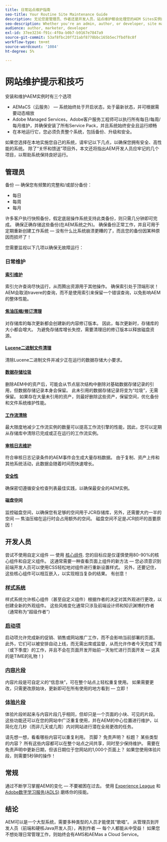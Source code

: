```yaml
---
title: 日常站点维护指南
seo-title: Your Routine Site Maintenance Guide
description: 无论您是管理员、作者还是开发人员，站点维护都会处理您的AEM Sites实例的各个方面。 使用本指南可确保您的策略已设置为成功。
seo-description: Whether you're an admin, author, or developer, site maintenance touches every aspect of your AEM Sites instance. Use this guide to ensure your strategy is set up for success.
audience: author, marketer, developer
exl-id: 37ee3234-f91c-4f0a-b0b7-b9167e7847a9
source-git-commit: 53af8fbc20ff21abf8778bbc165b5ec7fbdf8c8f
workflow-type: tm+mt
source-wordcount: '1084'
ht-degree: 5%

---
```


# 网站维护提示和技巧

安装和维护AEM实例时有三个选项

* AEMaCS（云服务） — 系统始终处于开启状态，处于最新状态，并可根据需要动态缩放
* Adobe Managed Services，Adobe客户服务工程师可以执行所有每日/每周/每月维护，并确保安装了所有Service Pack，并且系统始终安全且运行顺畅
* 在本地运行它，您必须负责整个系统，包括备份、升级和安全。

如果您选择在本地实施您自己的系统，请牢记以下几点，以确保您拥有安全、高性能的系统。 除了“关怀和馈送”项目外，本文还将指出AEM开发人员应牢记的几个项目，以帮助系统保持良好运行。

## 管理员

备份 — 确保您有频繁的完整和/或部分备份：

* 每日
* 每周
* 每月

许多客户执行快照备份，假定底层操作系统支持此类备份，则只需几分钟即可完成。 确保正确存储这些备份(在AEM系统之外)。 确保备份正常工作，并且可用于定期重新创建工作系统 — 没有什么比系统崩溃更糟的了，而且您的备份因某种原因而损坏了！

您需要监视以下几项以确保无故障运行：

### 日常维护

#### [索引维护](https://experienceleague.adobe.com/docs/experience-manager-65/deploying/practices/best-practices-for-queries-and-indexing.html?lang=zh-Hans)

索引允许查询尽快运行，从而腾出资源用于其他操作。 确保索引处于顶端形状！ AEM会取消travere的查询，而不是使用索引来保留一个错误查询，以免影响AEM的整体性能。

#### [焦油压缩/修订清理](https://experienceleague.adobe.com/docs/experience-manager-65/deploying/deploying/revision-cleanup.html?lang=en)

对存储库的每次更新都会创建新的内容修订版本。 因此，每次更新时，存储库的大小都会增大。 为避免存储库增长失控，需要清理旧的修订版本以释放磁盘资源。

#### [Lucene二进制文件清理](https://experienceleague.adobe.com/docs/experience-manager-65/administering/operations/operations-dashboard.html#automated-maintenance-tasks)

清除Lucene二进制文件并减少正在运行的数据存储大小要求。

#### [数据存储垃圾](https://experienceleague.adobe.com/docs/experience-manager-65/administering/operations/data-store-garbage-collection.html)

删除AEM中的资产后，可能会从节点层次结构中删除对基础数据存储记录的引用，但数据存储记录本身会保留。 此未引用的数据存储记录将变为“垃圾”，无需保留。 如果存在大量未引用的资产，则最好删除这些资产，保留空间，优化备份和文件系统维护性能。

#### [工作流清除](https://experienceleague.adobe.com/docs/experience-manager-65/administering/operations/workflows-administering.html)

最大限度地减少工作流实例的数量可以提高工作流引擎的性能，因此，您可以定期从存储库中清除已完成或正在运行的工作流实例。

#### [审核日志维护](https://experienceleague.adobe.com/docs/experience-manager-65/administering/operations/operations-audit-log.html)

符合审核日志记录条件的AEM事件会生成大量存档数据。 由于复制、资产上传和其他系统活动，此数据会随着时间而快速增长。

#### [安全性](https://experienceleague.adobe.com/docs/experience-manager-65/administering/security/security-checklist.html?lang=zh-Hans)

确保密切遵循安全检查列表最佳实践，以确保最安全的AEM实例。

#### 磁盘空间

监控磁盘空间，以确保您有足够的空间用于JCR存储库，另外，还需要大约一半的空间 — 焦油压缩在运行时会占用额外的空间。 磁盘空间不足是JCR损坏的首要原因！

## 开发人员

尝试不使用自定义组件 — 使用 [核心组件](https://www.aemcomponents.dev/). 您的目标应是仅谨慎使用80-90%的核心组件和自定义组件。 这通常需要一种查看页面上组件的新方法 — 您必须意识到前端开发人员可以使用CSS轻松地对组件进行重新设置样式。 另外，还要记住，这些核心组件可以相互嵌入，以实现相当复杂的结果。 有创意！

### [样式系统](https://experienceleague.adobe.com/docs/experience-manager-65/authoring/siteandpage/style-system.html?lang=en)

样式系统允许核心组件（甚至自定义组件）根据作者的决定对其外观进行更改，以创建全新的外观组件。 这些风格变化通常只涉及前端设计师和知识渊博的作者（通常称为“超级作者”）

### [启动项](https://experienceleague.adobe.com/docs/experience-manager-cloud-service/content/sites/authoring/launches/overview.html?lang=en)

启动项允许完成新的促销、销售或网站推广工作，而不会影响当前部署的页面。 此外，它们可以被安排自动上线，而无需出席或监督，从而允许作者今天完成下周（或下季度）的工作，并且不会在页面开发开始前一天匆忙进行页面开发 — 这真的是TIME的礼物！)

### [内容片段](https://experienceleague.adobe.com/docs/experience-manager-65/assets/fragments/content-fragments.html)

内容片段是可自定义的“信息块”，可在整个站点上轻松重复使用。 如果需要更改，只需更改原始块，更新即可在所有使用的地方看到 — 立即！

### [体验片段](https://experienceleague.adobe.com/docs/experience-manager-learn/sites/experience-fragments/experience-fragments-feature-video-use.html?lang=en)

体验片段听起来与内容片段几乎相同，但却只是一个页面的小块、可见的片段。 这些功能还可以在您的网站中广泛重复使用，并在AEM的中心位置进行维护，以简化在几秒（而非几天或几周）内对网站进行潜在全局更改的任务。

请先想一想，看看哪些内容可以重复利用。 页脚？ 免责声明？ 标题？ 某些类型的内容？ 所有这些内容都可以在整个站点之间共享，同时至少保持维护。 需要在免责声明中更新日期，但该日期位于您网站的1,000个页面上？ 如果您使用体验片段，则需要5秒钟的操作！

## 常规

通过不断学习掌握AEM的变化 — 不要被困在过去。 使用 [Experience League](https://experienceleague.adobe.com/docs/experience-manager-learn/sites/overview.html?lang=en) 和 [Adobe数字学习服务(ADLS)](https://learning.adobe.com/) 磨练你的技能。

## 结论

AEM可以是一个大型系统，需要多种类型的人员才能使其“歌唱”。 从管理员到开发人员（前端和硬核Java开发人员），再到作者 — 每个人都能从中受益！ 如果您不想处理日常管理工作，则始终会有AMS和AEMas a Cloud Service。
